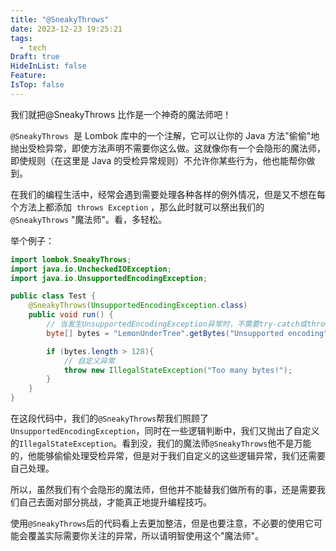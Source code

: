 ```yaml
---
title: "@SneakyThrows"
date: 2023-12-23 19:25:21
tags:
  - tech
Draft: true
HideInList: false
Feature: 
IsTop: false
---
```


我们就把@SneakyThrows 比作是一个神奇的魔法师吧！

`@SneakyThrows`  是 Lombok 库中的一个注解，它可以让你的 Java 方法"偷偷"地抛出受检异常，即使方法声明不需要你这么做。这就像你有一个会隐形的魔法师，即使规则（在这里是 Java 的受检异常规则）不允许你某些行为，他也能帮你做到。

在我们的编程生活中，经常会遇到需要处理各种各样的例外情况，但是又不想在每个方法上都添加  `throws Exception` ，那么此时就可以祭出我们的`@SneakyThrows` "魔法师"。看，多轻松。

举个例子：

```java
import lombok.SneakyThrows;
import java.io.UncheckedIOException;
import java.io.UnsupportedEncodingException;

public class Test {
    @SneakyThrows(UnsupportedEncodingException.class)
    public void run() {
        // 当发生UnsupportedEncodingException异常时，不需要try-catch或throws声明，真巧妙！
        byte[] bytes = "LemonUnderTree".getBytes("Unsupported encoding");

        if (bytes.length > 128){
            // 自定义异常
            throw new IllegalStateException("Too many bytes!");
        }
    }
}
```

在这段代码中，我们的`@SneakyThrows`帮我们照顾了`UnsupportedEncodingException`，同时在一些逻辑判断中，我们又抛出了自定义的`IllegalStateException`。看到没，我们的魔法师`@SneakyThrows`他不是万能的，他能够偷偷处理受检异常，但是对于我们自定义的这些逻辑异常，我们还需要自己处理。

所以，虽然我们有个会隐形的魔法师，但他并不能替我们做所有的事，还是需要我们自己去面对部分挑战，才能真正地提升编程技巧。

使用`@SneakyThrows`后的代码看上去更加整洁，但是也要注意，不必要的使用它可能会覆盖实际需要你关注的异常，所以请明智使用这个"魔法师"。

<!--more-->

